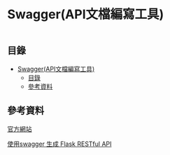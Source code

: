 # Swagger(API文檔編寫工具)

```
```

## 目錄

- [Swagger(API文檔編寫工具)](#swaggerapi文檔編寫工具)
	- [目錄](#目錄)
	- [參考資料](#參考資料)

## 參考資料

[官方網站](https://swagger.io/)

[使用swagger 生成 Flask RESTful API](https://codertw.com/%E7%A8%8B%E5%BC%8F%E8%AA%9E%E8%A8%80/117636/)